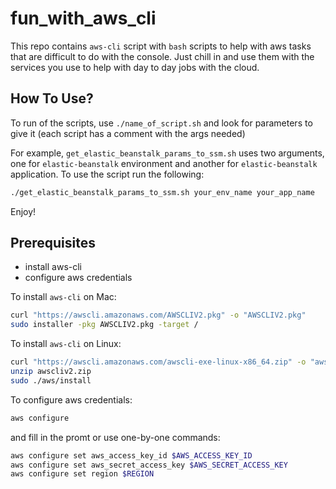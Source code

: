 # fun_with_aws_cli
This repo contains `aws-cli` script with `bash` scripts to help with aws tasks that are difficult to do with the console.
Just chill in and use them with the services you use to help with day to day jobs with the cloud.

## How To Use?
To run of the scripts, use `./name_of_script.sh` and look for parameters to give it (each script has a comment with the args needed)

For example, `get_elastic_beanstalk_params_to_ssm.sh` uses two arguments, one for `elastic-beanstalk` environment and another for `elastic-beanstalk` application.
To use the script run the following:

```bash
./get_elastic_beanstalk_params_to_ssm.sh your_env_name your_app_name
```

Enjoy!

## Prerequisites
* install aws-cli
* configure aws credentials

To install `aws-cli` on Mac:
```bash
curl "https://awscli.amazonaws.com/AWSCLIV2.pkg" -o "AWSCLIV2.pkg"
sudo installer -pkg AWSCLIV2.pkg -target /
```

To install `aws-cli` on Linux:
```bash
curl "https://awscli.amazonaws.com/awscli-exe-linux-x86_64.zip" -o "awscliv2.zip"
unzip awscliv2.zip
sudo ./aws/install
```

To configure aws credentials:
```bash
aws configure
```

and fill in the promt or use one-by-one commands:

```bash
aws configure set aws_access_key_id $AWS_ACCESS_KEY_ID 
aws configure set aws_secret_access_key $AWS_SECRET_ACCESS_KEY 
aws configure set region $REGION
```
